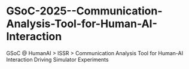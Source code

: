 # GSoC-2025--Communication-Analysis-Tool-for-Human-AI-Interaction
GSoC @ HumanAI > ISSR > Communication Analysis Tool for Human-AI Interaction Driving Simulator Experiments
